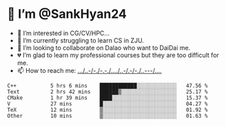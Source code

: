 # 👋 I’m @SankHyan24
- 👀 I’m interested in CG/CV/HPC...
- 🌱 I’m currently struggling to learn CS in ZJU.
- 💞️ I’m looking to collaborate on Dalao who want to DaiDai me.
- 💔 I’m glad to learn my professional courses but they are too difficult for me.
- 📫 How to reach me: [.../..-/-./-.-./..../..-/.-/-./..---/....](mailto:sunchuan24@gmail.com)

<!---
SankHyan24/SankHyan24 is a ✨ special ✨ repository because its `README.md` (this file) appears on your GitHub profile.
You can click the Preview link to take a look at your changes.
--->
<!--START_SECTION:waka-->

```text
C++           5 hrs 6 mins    ████████████░░░░░░░░░░░░░   47.56 %
Text          2 hrs 42 mins   ██████▒░░░░░░░░░░░░░░░░░░   25.17 %
CMake         1 hr 39 mins    ████░░░░░░░░░░░░░░░░░░░░░   15.37 %
V             27 mins         █░░░░░░░░░░░░░░░░░░░░░░░░   04.27 %
TeX           12 mins         ▒░░░░░░░░░░░░░░░░░░░░░░░░   01.92 %
Other         10 mins         ▒░░░░░░░░░░░░░░░░░░░░░░░░   01.63 %
```

<!--END_SECTION:waka-->
